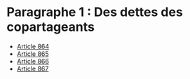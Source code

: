 # Paragraphe 1 : Des dettes des copartageants

- [Article 864](article-864.md)
- [Article 865](article-865.md)
- [Article 866](article-866.md)
- [Article 867](article-867.md)
